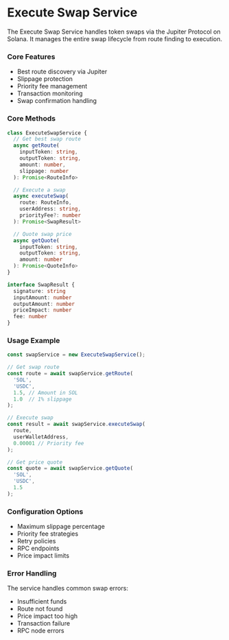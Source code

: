# Execute Swap Service

The Execute Swap Service handles token swaps via the Jupiter Protocol on Solana. It manages the entire swap lifecycle from route finding to execution.

### Core Features

* Best route discovery via Jupiter
* Slippage protection
* Priority fee management
* Transaction monitoring
* Swap confirmation handling

### Core Methods

```typescript
class ExecuteSwapService {
  // Get best swap route
  async getRoute(
    inputToken: string,
    outputToken: string,
    amount: number,
    slippage: number
  ): Promise<RouteInfo>

  // Execute a swap
  async executeSwap(
    route: RouteInfo,
    userAddress: string,
    priorityFee?: number
  ): Promise<SwapResult>

  // Quote swap price
  async getQuote(
    inputToken: string,
    outputToken: string,
    amount: number
  ): Promise<QuoteInfo>
}

interface SwapResult {
  signature: string
  inputAmount: number
  outputAmount: number
  priceImpact: number
  fee: number
}
```

### Usage Example

```typescript
const swapService = new ExecuteSwapService();

// Get swap route
const route = await swapService.getRoute(
  'SOL',
  'USDC',
  1.5, // Amount in SOL
  1.0  // 1% slippage
);

// Execute swap
const result = await swapService.executeSwap(
  route,
  userWalletAddress,
  0.00001 // Priority fee
);

// Get price quote
const quote = await swapService.getQuote(
  'SOL',
  'USDC',
  1.5
);
```

### Configuration Options

* Maximum slippage percentage
* Priority fee strategies
* Retry policies
* RPC endpoints
* Price impact limits

### Error Handling

The service handles common swap errors:

* Insufficient funds
* Route not found
* Price impact too high
* Transaction failure
* RPC node errors
